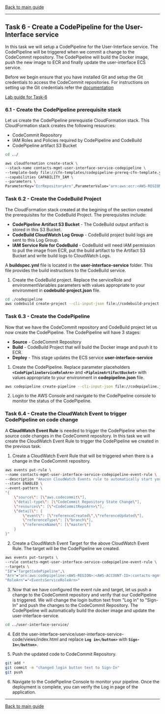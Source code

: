 [Back to main guide](../README.md)

___

## Task 6 - Create a CodePipeline for the User-Interface service

In this task we will setup a CodePipeline for the User-Interface service. The CodePipeline will be triggered when we commit a change to the CodeCommit repository. The CodePipeline will build the Docker image, push the new image to ECR and finally update the user-interface ECS service.

Before we begin ensure that you have installed Git and setup the Git credentials to access the CodeCommit repositories. For instructions on setting up the Git credentials refer the [documentation](https://docs.aws.amazon.com/codecommit/latest/userguide/setting-up-ssh-unixes.html)

[Lab guide for Task-6](lab-guides/codepipeline.md)

### 6.1 - Create the CodePipeline prerequisite stack

Let us create the CodePipeline prerequistie CloudFormation stack. This CloudFormation stack creates the following resources:

- CodeCommit Repository 
- IAM Roles and Policies required by CodePipeline and CodeBuild
- CodePipeline artifact S3 Bucket

```bash
cd ../

aws cloudformation create-stack \
--stack-name contacts-mgmt-user-interface-service-codepipeline \
--template-body file://cfn-templates/codepipeline-prereq-cfn-template.yaml \
--capabilities CAPABILITY_IAM \
--parameters \
ParameterKey="EcrRepositoryArn",ParameterValue="arn:aws:ecr:<AWS-REGION>:<AWS-ACCOUNT-ID>:repository/contact-mgmt-app/user-interface-service"
```

### Task 6.2 - Create the CodeBuild Project

The CloudFormation stack created at the begining of the section created the prerequisites for the CodeBuild Project. The prerequisites include:

- **CodePipeline Artifact S3 Bucket** - The CodeBuild output artifact is stored in this S3 Bucket.
- **CodeBuild CloudWatch Log Group** - CodeBuild project build logs are sent to this Log Group.
- **IAM Service Role for CodeBuild** - CodeBuild will need IAM permission to pull the image from ECR, put the build artifact to the Artifact S3 Bucket and write build logs to CloudWatch Logs.

A **buildspec.yml** file is located in the **user-interface-service** folder. This file provides the build instructions to the CodeBuild service.

1. Create the CodeBuild project. Replace the serviceRole and environmentVariables parameters with values appropriate to your environment in **codebuild-project.json** file.

```bash
cd ./codepipeline
aws codebuild create-project --cli-input-json file://codebuild-project.json
```

### Task 6.3 - Create the CodePipeline

Now that we have the CodeCommit repository and CodeBuild project let us now create the CodePipeline. The CodePipeline will have 3 stages:
- **Source** - CodeCommit Repository
- **Build** - CodeBuild Project that will build the Docker image and push it to ECR.
- **Deploy** - This stage updates the ECS service **user-interface-service**

1. Create the CodePipeline. Replace parameter placeholders **`<CodePipelineServiceRoleArn>`** and **`<PipleineArtifactBucket>`** with values appropriate to your environment in **codepipeline.json** file.

```bash
aws codepipeline create-pipeline --cli-input-json file://codepipeline.json
```

2. Login to the AWS Console and navigate to the CodePipeline console to monitor the status of the CodePipeline.

### Task 6.4 - Create the CloudWatch Event to trigger CodePipeline on code change

A **CloudWatch Event Rule** is needed to trigger the CodePipeline when the source code changes in the CodeCommit repository. In this task we will create the CloudWatch Event Rule to trigger the CodePipeline we created in the previous task.

1. Create a CloudWatch Event Rule that will be triggered when there is a change in the CodeCommit repository.

```bash
aws events put-rule \
--name contacts-mgmt-user-interface-service-codepipeline-event-rule \
--description "Amazon CloudWatch Events rule to automatically start your pipeline when a change occurs in the AWS CodeCommit source repository and branch." \
--state ENABLED \
--event-pattern \
"{
    \"source\": [\"aws.codecommit\"],
    \"detail-type\": [\"CodeCommit Repository State Change\"],
    \"resources\": [\"<CodeCommitRepoArn>\"],
    \"detail\": {
        \"event\": [\"referenceCreated\",\"referenceUpdated\"],
        \"referenceType\": [\"branch\"],
        \"referenceName\": [\"master\"]
    }    
}"
```

2. Create a CloudWatch Event Target for the above CloudWatch Event Rule. The target will be the CodePipeline we created.

```bash
aws events put-targets \
--rule contacts-mgmt-user-interface-service-codepipeline-event-rule \
--targets \
"Id"="TargetCodePipeline",\
"Arn"="arn:aws:codepipeline:<AWS-REGION>:<AWS-ACCOUNT-ID>:contacts-mgmt-user-interface-service-codepipeline",\
"RoleArn"="<EventsServiceRoleArn>"
```

3. Now that we have configured the event rule and target, let us push a change to the CodeCommit repository and verify that our CodePipeline is triggered. We will change the login button text from "Log in" to "Sign-In" and push the changes to the CodeCommit Repository. The CodePipeline will automatically build the docker image and update the user-interface-service.

```bash
cd ../user-interface-service/
```

4. Edit the user-interface-service/user-interface-service-code/views/index.html and replace **`Log in</button>`** with **`Sign-In</button>`**.

5. Push the updated code to CodeCommit Repository.

```bash
git add *
git commit -m "changed login button text to Sign-In"
git push
```

6. Navigate to the CodePipeline Console to monitor your pipeline. Once the deployment is complete, you can verify the Log in page of the application.

___

[Back to main guide](../README.md)